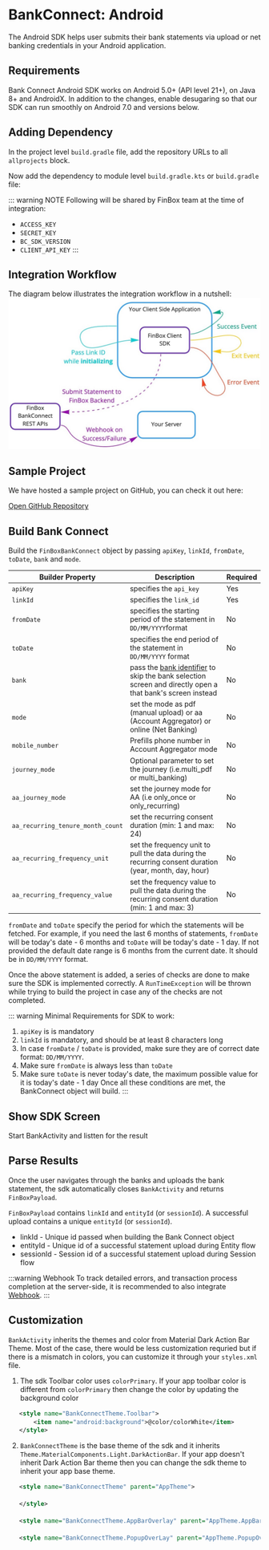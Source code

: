 # BankConnect: Android

The Android SDK helps user submits their bank statements via upload or net banking credentials in your Android application.

## Requirements

Bank Connect Android SDK works on Android 5.0+ (API level 21+), on Java 8+ and AndroidX. In addition to the changes, enable desugaring so that our SDK can run smoothly on Android 7.0 and versions below.

<CodeSwitcher :languages="{kotlin:'Kotlin',groovy:'Groovy'}">
<template v-slot:kotlin>

```kotlin
android {
    ...
    defaultConfig {
        ...
        // Minimum 5.0+ devices
        minSdkVersion(21)
        ...
    }
    ...
    compileOptions {
        // Flag to enable support for the new language APIs
        coreLibraryDesugaringEnabled = true
        // Sets Java compatibility to Java 8
        sourceCompatibility = JavaVersion.VERSION_1_8
        targetCompatibility = JavaVersion.VERSION_1_8
    }
    // For Kotlin projects
    kotlinOptions {
        jvmTarget = "1.8"
    }
}

dependencies {
    coreLibraryDesugaring("com.android.tools:desugar_jdk_libs:1.1.5")
}
```

</template>
<template v-slot:groovy>

```groovy
android {
    ...
    defaultConfig {
        ...
        // Minimum 5.0+ devices
        minSdkVersion 21
        ...
    }
    ...
    compileOptions {
        // Flag to enable support for the new language APIs
        coreLibraryDesugaringEnabled true
        // Sets Java compatibility to Java 8
        sourceCompatibility JavaVersion.VERSION_1_8
        targetCompatibility JavaVersion.VERSION_1_8
    }
    // For Kotlin projects
    kotlinOptions {
        jvmTarget = "1.8"
    }
}

dependencies {
    coreLibraryDesugaring 'com.android.tools:desugar_jdk_libs:1.1.5'
}
```

</template>
</CodeSwitcher>

## Adding Dependency

In the project level `build.gradle` file, add the repository URLs to all `allprojects` block.

<CodeSwitcher :languages="{kotlin:'Kotlin',groovy:'Groovy'}">
<template v-slot:kotlin>

```kotlin
maven {
    setUrl("s3://risk-manager-android-sdk/artifacts")
    credentials(AwsCredentials::class) {
        accessKey = <ACCESS_KEY>
        secretKey = <SECRET_KEY>
    }
    content {
        includeGroup("in.finbox.bankconnect")
    }
}
```

</template>
<template v-slot:groovy>

```groovy
maven {
    url "s3://risk-manager-android-sdk/artifacts"
    credentials(AwsCredentials) {
        accessKey = <ACCESS_KEY>
        secretKey = <SECRET_KEY>
    }
    content {
        includeGroup("in.finbox.bankconnect")
    }
}
```

</template>
</CodeSwitcher>

Now add the dependency to module level `build.gradle.kts` or `build.gradle` file:

<CodeSwitcher :languages="{kotlin:'Kotlin',groovy:'Groovy'}">
<template v-slot:kotlin>

```kotlin
implementation("in.finbox.bankconnect:hybrid:<BC_SDK_VERSION>:release@aar") {
    isTransitive = true
}
```

</template>
<template v-slot:groovy>

```groovy
implementation('in.finbox.bankconnect:hybrid:<BC_SDK_VERSION>:release@aar') {
    transitive = true
}
```

</template>
</CodeSwitcher>

::: warning NOTE
Following will be shared by FinBox team at the time of integration:

- `ACCESS_KEY`
- `SECRET_KEY`
- `BC_SDK_VERSION`
- `CLIENT_API_KEY`
:::

## Integration Workflow

The diagram below illustrates the integration workflow in a nutshell:
<img src="/client_sdk.jpg" alt="Client SDK Workflow" />

## Sample Project

We have hosted a sample project on GitHub, you can check it out here:
<div class="button_holder">
<a class="download_button" target="_blank" href="https://github.com/finbox-in/bankconnect-android">Open GitHub Repository</a>
</div>

## Build Bank Connect

Build the `FinBoxBankConnect` object by passing `apiKey`, `linkId`, `fromDate`, `toDate`, `bank` and `mode`.

<CodeSwitcher :languages="{kotlin:'Kotlin',java:'Java'}">
<template v-slot:kotlin>

```kotlin
FinBoxBankConnect.Builder(applicationContext)
    .apiKey("CLIENT_API_KEY")
    .linkId("your_link_id")
    .fromDate("01/01/2021") // Optional: Default 6 months old date
    .toDate("01/04/2021") // Optional: Default value 1 day less than current date
    .bank("sbi") // Optional: Short code of the bank
    .mode(PDF) // Optional: PDF Mode
    .mobileNumber("9876543210") // Optional: Mobile number
    .journeyMode(MULTI_PDF) // Optional: Multi PDF journey
    .aaJourneyMode(ONLY_RECURRING) // Optional: Recurring AA pulls
    .aaRecurringTenureMonthCount(3) // Optional: Consent duration is valid for 3 months
    .aaRecurringFrequencyUnit(TimeUnit.DAYS) // Optional: Frequency value is in Days
    .aaRecurringFrequencyValue(2) // Optional: Number of times to pull the data
    .build()
```

</template>
<template v-slot:java>

```java
new FinBoxBankConnect.Builder(getApplicationContext())
    .apiKey("your_api_key")
    .linkId("your_link_id")
    .fromDate("01/01/2021") // Optional: Default 6 months old date
    .toDate("01/04/2021") // Optional: Default value 1 day less than current date
    .bank("sbi") // Optional: Short code of the bank
    .mode(PDF) // Optional: PDF Mode
    .mobileNumber("9876543210") // Optional: Mobile number
    .journeyMode(MULTI_PDF) // Optional: Multi PDF journey
    .aaJourneyMode(ONLY_RECURRING) // Optional: Recurring AA pulls
    .aaRecurringTenureMonthCount(3) // Optional: Consent duration is valid for 3 months
    .aaRecurringFrequencyUnit(TimeUnit.DAYS) // Optional: Frequency value is in Days
    .aaRecurringFrequencyValue(2) // Optional: Number of times to pull the data
    .build();
```

</template>
</CodeSwitcher>

| Builder Property | Description | Required |
| - | - | - |
| `apiKey` | specifies the `api_key` | Yes |
| `linkId` | specifies the `link_id` | Yes |
| `fromDate` | specifies the starting period of the statement in `DD/MM/YYYY`format | No |
| `toDate` | specifies the end period of the statement in `DD/MM/YYYY` format | No |
| `bank` | pass the [bank identifier](/bank-connect/appendix.html#bank-identifiers) to skip the bank selection screen and directly open a that bank's screen instead | No |
| `mode` | set the mode as pdf (manual upload) or aa (Account Aggregator) or online (Net Banking) | No |
| `mobile_number` | Prefills phone number in Account Aggregator mode | No |
| `journey_mode` | Optional parameter to set the journey (i.e.multi_pdf or multi_banking) | No |
| `aa_journey_mode` | set the journey mode for AA (i.e only_once or only_recurring) | No |
| `aa_recurring_tenure_month_count` | set the recurring consent duration (min: 1 and max: 24) | No |
| `aa_recurring_frequency_unit` | set the frequency unit to pull the data during the recurring consent duration (year, month, day, hour) | No |
| `aa_recurring_frequency_value` | set the frequency value to pull the data during the recurring consent duration (min: 1 and max: 3) | No |

`fromDate` and `toDate` specify the period for which the statements will be fetched. For example, if you need the last 6 months of statements, `fromDate` will be today's date - 6 months and `toDate` will be today's date - 1 day. If not provided the default date range is 6 months from the current date. It should be in `DD/MM/YYYY` format.

Once the above statement is added, a series of checks are done to make sure the SDK is implemented correctly. A `RunTimeException` will be thrown while trying to build the project in case any of the checks are not completed.

::: warning Minimal Requirements for SDK to work:

1. `apiKey` is is mandatory
2. `linkId` is mandatory, and should be at least 8 characters long
3. In case `fromDate` / `toDate` is provided, make sure they are of correct date format: `DD/MM/YYYY`.
4. Make sure `fromDate` is always less than `toDate`
5. Make sure `toDate` is never today's date, the maximum possible value for it is today's date - 1 day
Once all these conditions are met, the BankConnect object will build.
:::

## Show SDK Screen

Start BankActivity and listten for the result

<CodeSwitcher :languages="{kotlin:'Kotlin',java:'Java'}">
<template v-slot:kotlin>

```kotlin
/**
 * Activity Result
 */
private val result = registerForActivityResult(
    ActivityResultContracts.StartActivityForResult()
) {
    // Parse the result
    parseActivityResult(it)
}

// Start Bank Activity
result.launch(Intent(this, BankActivity::class.java))
```

</template>
<template v-slot:java>

```java
/**
 * Activity Result
 */
@NonNull
private final ActivityResultLauncher<Intent> result =
        registerForActivityResult(new ActivityResultContracts.StartActivityForResult(),
                this::parseActivityResult);

// Start Bank Activity
result.launch(new Intent(this, BankActivity.class));
```

</template>
</CodeSwitcher>

## Parse Results

Once the user navigates through the banks and uploads the bank statement, the sdk automatically closes `BankActivity` and returns `FinBoxPayload`.

`FinBoxPayload` contains `linkId` and `entityId` (or `sessionId`). A successful upload contains a unique `entityId` (or `sessionId`).

- linkId - Unique id passed when building the Bank Connect object
- entityId - Unique id of a successful statement upload during Entity flow
- sessionId - Session id of a successful statement upload during Session flow

<CodeSwitcher :languages="{kotlin:'Kotlin',java:'Java'}">
<template v-slot:kotlin>

```kotlin
if (result?.resultCode == Activity.RESULT_OK) {
    // Result is success
    // Read extras
    val extras = result.data?.extras
    // Read success payload
    val payload = extras?.getParcelable<FinBoxPayload>(FINBOX_JOURNEY_RESULT)
    when {
        payload == null -> {
            // Failed to Receive Payload
        }
        payload.entityId.isNullOrBlank() && payload.sessionId.isNullOrBlank() -> {
            // Failed to Upload Document during Entity flow or
            // Failed to Upload Document for Session Flow
        }
        else -> {
            // Upload Success
            // Read the session id for session flow or
            // Read the entity id
        }
    }
} else {
    // Result Failed or User Cancelled
}
```

</template>
<template v-slot:java>

```java
if (result != null && result.getResultCode() == Activity.RESULT_OK) {
    // Result is success
    // Read extras
    @Nullable final Bundle extras = result.getData() != null ? result.getData().getExtras() : null;
    if (extras != null) {
        // Read success payload
        @Nullable final FinBoxPayload payload = extras.getParcelable(FINBOX_JOURNEY_RESULT);
        if (payload == null) {
            // Failed to Receive Payload
        } else if ((payload.getEntityId() == null || payload.getEntityId().length() == 0) && (payload.getSessionId() == null || payload.getSessionId().length() == 0)) {
            // Failed to Upload Document during Entity flow or
            // Failed to Upload Document for Session Flow
        } else {
            // Upload Success
            // Read the session id for session flow or
            // Read the entity id
        }
    } else {
        // Failed to Receive data
    }
} else {
    // Result Failed or User Cancelled
}
```

</template>
</CodeSwitcher>

:::warning Webhook
To track detailed errors, and transaction process completion at the server-side, it is recommended to also integrate [Webhook](/bank-connect/webhook.html).
:::

## Customization

`BankActivity` inherits the themes and color from Material Dark Action Bar Theme. Most of the case, there would be less customization requried but if there is a mismatch in colors, you can customize it through your `styles.xml` file.

1. The sdk Toolbar color uses `colorPrimary`. If your app toolbar color is different from `colorPrimary` then change the color by updating the background color

 ```xml
    <style name="BankConnectTheme.Toolbar">
        <item name="android:background">@color/colorWhite</item>
    </style>
 ```

2. `BankConnectTheme` is the base theme of the sdk and it inherits `Theme.MaterialComponents.Light.DarkActionBar`. If your app doesn't inherit Dark Action Bar theme then you can change the sdk theme to inherit your app base theme.

 ```xml
    <style name="BankConnectTheme" parent="AppTheme">

    </style>

    <style name="BankConnectTheme.AppBarOverlay" parent="AppTheme.AppBarOverlay" />

    <style name="BankConnectTheme.PopupOverLay" parent="AppTheme.PopupOverlay" />
 ```
